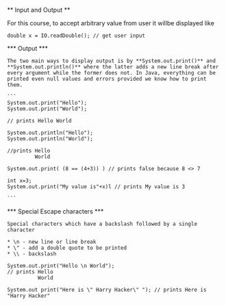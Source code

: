 ** Input and Output **

For this course, to accept arbitrary value from user it willbe displayed like

```
double x = IO.readDouble(); // get user input
```

*** Output ***

	The two main ways to display output is by **System.out.print()** and **System.out.println()** where the latter adds a new line break after every argument while the former does not. In Java, everything can be printed even null values and errors provided we know how to print them.

	```
	System.out.print("Hello");
	System.out.print("World");  

	// prints Hello World

	System.out.println("Hello");
	System.out.println("World");

	//prints Hello
			 World

	System.out.print( (8 == (4+3)) ) // prints false because 8 <> 7

	int x=3;
	System.out.print("My value is"+x)l // prints My value is 3

	```

*** Special Escape characters ***

	Special characters which have a backslash followed by a single character

	* \n - new line or line break
	* \" - add a double quote to be printed
	* \\ - backslash

```
System.out.print("Hello \n World");
// prints Hello
		  World

System.out print("Here is \" Harry Hacker\" "); // prints Here is "Harry Hacker"
```



